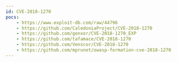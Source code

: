 ```yaml
---
id: CVE-2018-1270
pocs:
    - https://www.exploit-db.com/raw/44796
    - https://github.com/CaledoniaProject/CVE-2018-1270
    - https://github.com/genxor/CVE-2018-1270_EXP
    - https://github.com/tafamace/CVE-2018-1270
    - https://github.com/Venscor/CVE-2018-1270
    - https://github.com/mprunet/owasp-formation-cve-2018-1270
---
```


